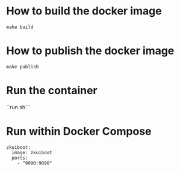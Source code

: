 # How to build the docker image

```make build```

# How to publish the docker image

```make publish```

# Run the container

``run.sh```

# Run within Docker Compose

```
zkuiboot:
  image: zkuiboot
  ports:
    - "9090:9090"
```
